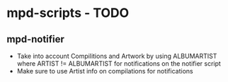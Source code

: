 # mpd-scripts - TODO
## mpd-notifier
 - Take into account Compilitions and Artwork by using ALBUMARTIST where ARTIST != ALBUMARTIST for notifications on the notifier script
 - Make sure to use Artist info on compilations for notifications